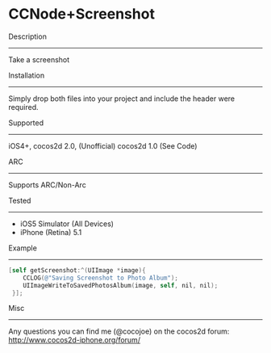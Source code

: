 CCNode+Screenshot
=================

Description
___________

Take a screenshot

Installation
____________

Simply drop both files into your project and include the header were required.

Supported
_________

iOS4+, cocos2d 2.0, (Unofficial) cocos2d 1.0 (See Code)

ARC         
___

Supports ARC/Non-Arc

Tested      
______

* iOS5 Simulator (All Devices)
* iPhone (Retina) 5.1

Example
_______

```objective-c
[self getScreenshot:^(UIImage *image){
    CCLOG(@"Saving Screenshot to Photo Album");
    UIImageWriteToSavedPhotosAlbum(image, self, nil, nil);
 }];
```
  
Misc
____

Any questions you can find me (@cocojoe) on the cocos2d forum: 
http://www.cocos2d-iphone.org/forum/ 
